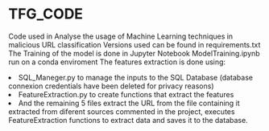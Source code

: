 # TFG_CODE
Code used in Analyse the usage of Machine Learning techniques in malicious URL classification
Versions used can be found in requirements.txt
The Training of the model is done in Jupyter Notebook ModelTraining.ipynb run on a conda enviroment
The features extraction is done using:
  <li> SQL_Maneger.py to manage the inputs to the SQL Database (database connexion credentials have been deleted for privacy reasons)
  <li> FeatureExtraction.py to create functions that extract the features
  <li> And the remaining 5 files extract the URL from the file containing it extracted from diferent sources commented in the project, executes FeatureExtraction functions to extract data and saves it to the database.  
